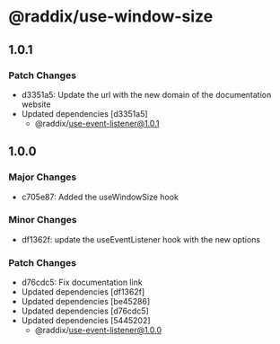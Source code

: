 # @raddix/use-window-size

## 1.0.1

### Patch Changes

- d3351a5: Update the url with the new domain of the documentation website
- Updated dependencies [d3351a5]
  - @raddix/use-event-listener@1.0.1

## 1.0.0

### Major Changes

- c705e87: Added the useWindowSize hook

### Minor Changes

- df1362f: update the useEventListener hook with the new options

### Patch Changes

- d76cdc5: Fix documentation link
- Updated dependencies [df1362f]
- Updated dependencies [be45286]
- Updated dependencies [d76cdc5]
- Updated dependencies [5445202]
  - @raddix/use-event-listener@1.0.0
